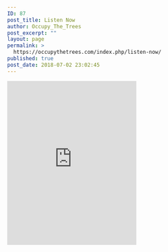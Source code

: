```yaml
---
ID: 87
post_title: Listen Now
author: Occupy_The_Trees
post_excerpt: ""
layout: page
permalink: >
  https://occupythetrees.com/index.php/listen-now/
published: true
post_date: 2018-07-02 23:02:45
---
```

<iframe src="https://open.spotify.com/embed/artist/5zH2aooYoyi3An1zDCdqGH" width="300" height="380" frameborder="0" allowtransparency="true" allow="encrypted-media"></iframe>